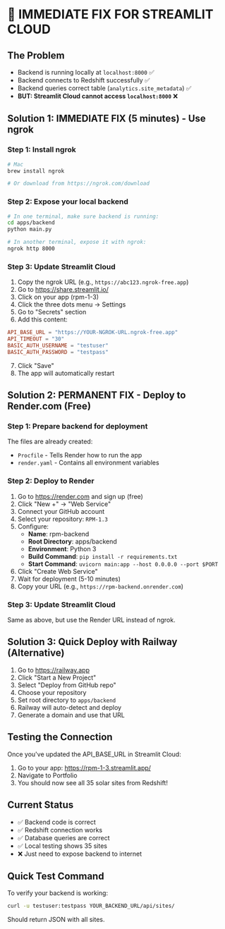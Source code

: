 # 🚨 IMMEDIATE FIX FOR STREAMLIT CLOUD

## The Problem
- Backend is running locally at `localhost:8000` ✅
- Backend connects to Redshift successfully ✅
- Backend queries correct table (`analytics.site_metadata`) ✅
- **BUT: Streamlit Cloud cannot access `localhost:8000`** ❌

## Solution 1: IMMEDIATE FIX (5 minutes) - Use ngrok

### Step 1: Install ngrok
```bash
# Mac
brew install ngrok

# Or download from https://ngrok.com/download
```

### Step 2: Expose your local backend
```bash
# In one terminal, make sure backend is running:
cd apps/backend
python main.py

# In another terminal, expose it with ngrok:
ngrok http 8000
```

### Step 3: Update Streamlit Cloud
1. Copy the ngrok URL (e.g., `https://abc123.ngrok-free.app`)
2. Go to https://share.streamlit.io/
3. Click on your app (rpm-1-3)
4. Click the three dots menu → Settings
5. Go to "Secrets" section
6. Add this content:
```toml
API_BASE_URL = "https://YOUR-NGROK-URL.ngrok-free.app"
API_TIMEOUT = "30"
BASIC_AUTH_USERNAME = "testuser"
BASIC_AUTH_PASSWORD = "testpass"
```
7. Click "Save"
8. The app will automatically restart

## Solution 2: PERMANENT FIX - Deploy to Render.com (Free)

### Step 1: Prepare backend for deployment
The files are already created:
- `Procfile` - Tells Render how to run the app
- `render.yaml` - Contains all environment variables

### Step 2: Deploy to Render
1. Go to https://render.com and sign up (free)
2. Click "New +" → "Web Service"
3. Connect your GitHub account
4. Select your repository: `RPM-1.3`
5. Configure:
   - **Name**: rpm-backend
   - **Root Directory**: apps/backend
   - **Environment**: Python 3
   - **Build Command**: `pip install -r requirements.txt`
   - **Start Command**: `uvicorn main:app --host 0.0.0.0 --port $PORT`
6. Click "Create Web Service"
7. Wait for deployment (5-10 minutes)
8. Copy your URL (e.g., `https://rpm-backend.onrender.com`)

### Step 3: Update Streamlit Cloud
Same as above, but use the Render URL instead of ngrok.

## Solution 3: Quick Deploy with Railway (Alternative)

1. Go to https://railway.app
2. Click "Start a New Project"
3. Select "Deploy from GitHub repo"
4. Choose your repository
5. Set root directory to `apps/backend`
6. Railway will auto-detect and deploy
7. Generate a domain and use that URL

## Testing the Connection

Once you've updated the API_BASE_URL in Streamlit Cloud:
1. Go to your app: https://rpm-1-3.streamlit.app/
2. Navigate to Portfolio
3. You should now see all 35 solar sites from Redshift!

## Current Status
- ✅ Backend code is correct
- ✅ Redshift connection works
- ✅ Database queries are correct
- ✅ Local testing shows 35 sites
- ❌ Just need to expose backend to internet

## Quick Test Command
To verify your backend is working:
```bash
curl -u testuser:testpass YOUR_BACKEND_URL/api/sites/
```

Should return JSON with all sites.